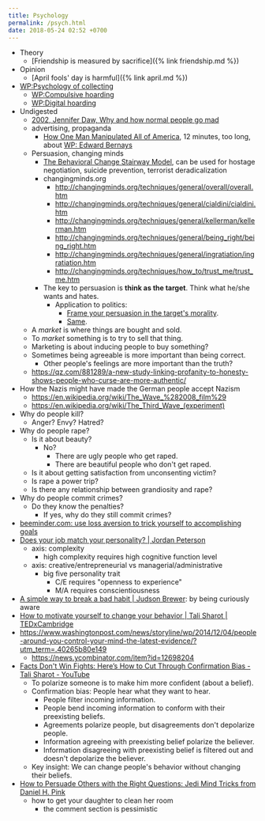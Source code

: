 ```yaml
---
title: Psychology
permalink: /psych.html
date: 2018-05-24 02:52 +0700
---
```


- Theory
    - [Friendship is measured by sacrifice]({% link friendship.md %})
- Opinion
    - [April fools' day is harmful]({% link april.md %})
- [WP:Psychology of collecting](https://en.wikipedia.org/wiki/Psychology_of_collecting)
    - [WP:Compulsive hoarding](https://en.wikipedia.org/wiki/Compulsive_hoarding)
    - [WP:Digital hoarding](https://en.wikipedia.org/wiki/Digital_hoarding)
- Undigested
    - [2002, Jennifer Daw, Why and how normal people go mad](http://www.apa.org/monitor/nov02/gomad.aspx)
    - advertising, propaganda
        - [How One Man Manipulated All of America](https://www.youtube.com/watch?v=nj_UWbifM2U), 12 minutes, too long, about [WP: Edward Bernays](https://en.wikipedia.org/wiki/Edward_Bernays)
    - Persuasion, changing minds
        - [The Behavioral Change Stairway Model](https://viaconflict.wordpress.com/2014/10/26/the-behavioral-change-stairway-model/),
        can be used for hostage negotiation, suicide prevention, terrorist deradicalization
        - changingminds.org
            - http://changingminds.org/techniques/general/overall/overall.htm
            - http://changingminds.org/techniques/general/cialdini/cialdini.htm
            - http://changingminds.org/techniques/general/kellerman/kellerman.htm
            - http://changingminds.org/techniques/general/being_right/being_right.htm
            - http://changingminds.org/techniques/general/ingratiation/ingratiation.htm
            - http://changingminds.org/techniques/how_to/trust_me/trust_me.htm
        - The key to persuasion is **think as the target**.
        Think what he/she wants and hates.
            - Application to politics:
                - [Frame your persuasion in the target's morality](https://qz.com/525132/the-smartest-most-effective-way-to-win-any-political-argument/).
                - [Same](https://www.nytimes.com/2015/11/15/opinion/sunday/the-key-to-political-persuasion.html).
    - A *market* is where things are bought and sold.
    - To *market* something is to try to sell that thing.
    - Marketing is about inducing people to buy something?
    - Sometimes being agreeable is more important than being correct.
        - Other people's feelings are more important than the truth?
    - https://qz.com/881289/a-new-study-linking-profanity-to-honesty-shows-people-who-curse-are-more-authentic/
- How the Nazis might have made the German people accept Nazism
    - https://en.wikipedia.org/wiki/The_Wave_%282008_film%29
    - https://en.wikipedia.org/wiki/The_Third_Wave_(experiment)
- Why do people kill?
    - Anger? Envy? Hatred?
- Why do people rape?
    - Is it about beauty?
        - No?
            - There are ugly people who get raped.
            - There are beautiful people who don't get raped.
    - Is it about getting satisfaction from unconsenting victim?
    - Is rape a power trip?
    - Is there any relationship between grandiosity and rape?
- Why do people commit crimes?
    - Do they know the penalties?
        - If yes, why do they still commit crimes?
- [beeminder.com: use loss aversion to trick yourself to accomplishing goals](https://www.beeminder.com/home)
- [Does your job match your personality? | Jordan Peterson](https://www.youtube.com/watch?v=WEvqMN75sCI)
    - axis: complexity
        - high complexity requires high cognitive function level
    - axis: creative/entrepreneurial vs managerial/administrative
        - big five personality trait
            - C/E requires "openness to experience"
            - M/A requires conscientiousness
- [A simple way to break a bad habit | Judson Brewer](https://www.youtube.com/watch?v=-moW9jvvMr4): by being curiously aware
- [How to motivate yourself to change your behavior | Tali Sharot | TEDxCambridge](https://www.youtube.com/watch?v=xp0O2vi8DX4)
- https://www.washingtonpost.com/news/storyline/wp/2014/12/04/people-around-you-control-your-mind-the-latest-evidence/?utm_term=.40265b80e149
    - https://news.ycombinator.com/item?id=12698204
- [Facts Don't Win Fights: Here’s How to Cut Through Confirmation Bias - Tali Sharot - YouTube](https://www.youtube.com/watch?v=kyioZODhKbE)
    - To polarize someone is to make him more confident (about a belief).
    - Confirmation bias: People hear what they want to hear.
        - People filter incoming information.
        - People bend incoming information to conform with their preexisting beliefs.
        - Agreements polarize people, but disagreements don't depolarize people.
        - Information agreeing with preexisting belief polarize the believer.
        - Information disagreeing with preexisting belief is filtered out and doesn't depolarize the believer.
    - Key insight: We can change people's behavior without changing their beliefs.
- [How to Persuade Others with the Right Questions: Jedi Mind Tricks from Daniel H. Pink](https://www.youtube.com/watch?v=WAL7Pz1i1jU)
    - how to get your daughter to clean her room
        - the comment section is pessimistic
